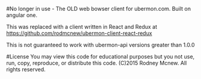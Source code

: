 #No longer in use - The OLD web bowser client for ubermon.com. Built on angular one.

This was replaced with a client written in React and Redux at https://github.com/rodmcnew/ubermon-client-react-redux

This is not guaranteed to work with ubermon-api versions greater than 1.0.0

#License
You may view this code for educational purposes but you not use, run, copy, reproduce, or distribute this code.
(C)2015 Rodney Mcnew. All rights reserved.
